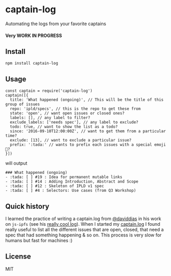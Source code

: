 # captain-log
Automating the logs from your favorite captains

#### Very WORK IN PROGRESS


## Install

```
npm install captain-log
```

## Usage

```
const captain = require('captain-log')
captain([{
  title: 'What happened (ongoing)', // This will be the title of this group of issues
  repo: 'ipld/specs', // this is the repo to get these from
  state: 'open', // want open issues or closed ones?
  labels: [], // any label to filter?
  exclude_labels: ['needs spec'], // any label to exclude?
  todo: true, // want to show the list as a todo?
  since: '2016-09-10T12:00:00Z', // want to get them from a particular time?
  exclude: [13], // want to exclude a particular issue?
  prefix: ':tada:' // wants to prefix each issues with a special emoji 🎉?
}])
```

will output

```
### What happened (ongoing)
- :tada: [ ] #19 : Idea for permanent mutable links
- :tada: [ ] #14 : Adding Introduction, Abstract and Scope
- :tada: [ ] #12 : Skeleton of IPLD v1 spec
- :tada: [ ] #4 : Selectors: Use cases (from Q3 Workshop)
```

## Quick history

I learned the practice of writing a captain.log from [@daviddias](https://github.com/diasdavid/) in his work on `js-ipfs` (see his [really cool log](https://github.com/ipfs/js-ipfs/issues/30)). When I started my [captain.log](https://github.com/ipld/specs/issues/13) I found really useful to list all the different issues that are open, closed, that need a spec that had something happening & so on. This process is very slow for humans but fast for machines :)

## License

MIT
